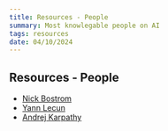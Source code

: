 ```yaml
---
title: Resources - People
summary: Most knowlegable people on AI
tags: resources
date: 04/10/2024
---
```


## Resources - People

- [Nick Bostrom](https://nickbostrom.com/)
- [Yann Lecun](https://twitter.com/ylecun)
- [Andrej Karpathy](https://karpathy.ai/)

